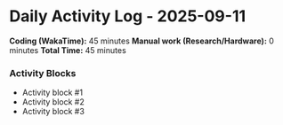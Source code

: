 # Daily Activity Log - 2025-09-11

**Coding (WakaTime):** 45 minutes
**Manual work (Research/Hardware):** 0 minutes
**Total Time:** 45 minutes

### Activity Blocks
- Activity block #1
- Activity block #2
- Activity block #3
